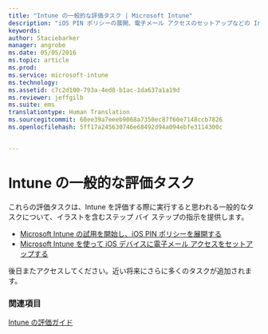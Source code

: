 ```yaml
---
title: "Intune の一般的な評価タスク | Microsoft Intune"
description: "iOS PIN ポリシーの展開、電子メール アクセスのセットアップなどの Intune を使用して実行する一般的なタスクのリストとリンク"
keywords: 
author: Staciebarker
manager: angrobe
ms.date: 05/05/2016
ms.topic: article
ms.prod: 
ms.service: microsoft-intune
ms.technology: 
ms.assetid: c7c2d100-793a-4ed8-b1ac-1da637a1a19d
ms.reviewer: jeffgilb
ms.suite: ems
translationtype: Human Translation
ms.sourcegitcommit: 60ee39a7eeeb9068a7350ec87f60e7148ccb7826
ms.openlocfilehash: 5ff17a245630746e68492d94a094ebfe3114300c


---
```



# Intune の一般的な評価タスク

これらの評価タスクは、Intune を評価する際に実行すると思われる一般的なタスクについて、イラストを含むステップ バイ ステップの指示を提供します。

- [Microsoft Intune の試用を開始し、iOS PIN ポリシーを展開する](start-a-microsoft-intune-trial-and-deploy-ios-pin-policy.md)
- [Microsoft Intune を使って iOS デバイスに電子メール アクセスをセットアップする](set-up-email-access-for-ios-devices-using-microsoft-intune.md)

後日またアクセスしてください。近い将来にさらに多くのタスクが追加されます。

### 関連項目
[Intune の評価ガイド](get-started-with-a-30-day-trial-of-microsoft-intune.md)



<!--HONumber=Jul16_HO4-->


